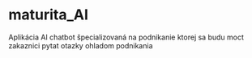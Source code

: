 # maturita_AI

Aplikácia AI chatbot špecializovaná na podnikanie ktorej sa budu moct zakaznici pytat otazky ohladom podnikania
